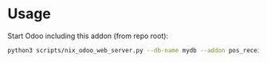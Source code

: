 # Usage

Start Odoo including this addon (from repo root):

```bash
python3 scripts/nix_odoo_web_server.py --db-name mydb --addon pos_receipt_usability
```
